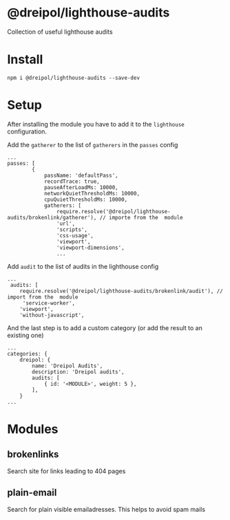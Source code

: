 # @dreipol/lighthouse-audits
Collection of useful lighthouse audits

# Install

    npm i @dreipol/lighthouse-audits --save-dev

# Setup
After installing the module you have to add it to the `lighthouse` configuration.

Add the `gatherer` to the list of `gatherers` in the `passes` config

    ...
    passes: [
            {
                passName: 'defaultPass',
                recordTrace: true,
                pauseAfterLoadMs: 10000,
                networkQuietThresholdMs: 10000,
                cpuQuietThresholdMs: 10000,
                gatherers: [
                    require.resolve('@dreipol/lighthouse-audits/brokenlink/gatherer'), // importe from the  module
                    'url',
                    'scripts',
                    'css-usage',
                    'viewport',
                    'viewport-dimensions',
                    ...

Add `audit` to the list of audits in the lighthouse config

    ...
     audits: [
        require.resolve('@dreipol/lighthouse-audits/brokenlink/audit'), // import from the  module
         'service-worker',
        'viewport',
        'without-javascript',

And the last step is to add a custom category (or add the result to an existing one)

    ...
    categories: {
        dreipol: {
            name: 'Dreipol Audits',
            description: 'Dreipol audits',
            audits: [
                { id: '<MODULE>', weight: 5 },
            ],
        }
    ...

# Modules

## brokenlinks
Search site for links leading to 404 pages

## plain-email
Search for plain visible emailadresses. This helps to avoid spam mails